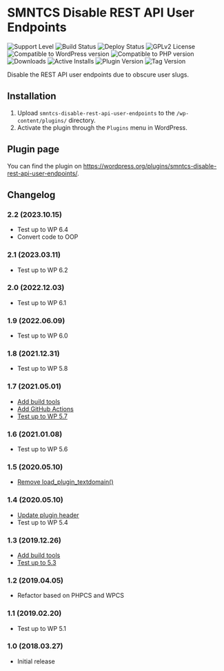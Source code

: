 # SMNTCS Disable REST API User Endpoints

![Support Level](https://img.shields.io/badge/support-active-green.svg)
![Build Status](https://github.com/nielslange/smntcs-disable-rest-api-user-endpoints/actions/workflows/test.yml/badge.svg)
![Deploy Status](https://github.com/nielslange/smntcs-disable-rest-api-user-endpoints/actions/workflows/deploy.yml/badge.svg)
![GPLv2 License](https://img.shields.io/github/license/nielslange/smntcs-disable-rest-api-user-endpoints.svg)
![Compatible to WordPress version](https://plugintests.com/plugins/smntcs-disable-rest-api-user-endpoints/wp-badge.svg)
![Compatible to PHP version](https://plugintests.com/plugins/smntcs-disable-rest-api-user-endpoints/php-badge.svg)
![Downloads](https://img.shields.io/wordpress/plugin/dt/smntcs-disable-rest-api-user-endpoints.svg)
![Active Installs](https://img.shields.io/wordpress/plugin/installs/smntcs-disable-rest-api-user-endpoints.svg)
![Plugin Version](https://img.shields.io/wordpress/plugin/v/smntcs-disable-rest-api-user-endpoints.svg)
![Tag Version](https://img.shields.io/github/tag/nielslange/smntcs-disable-rest-api-user-endpoints.svg)

Disable the REST API user endpoints due to obscure user slugs.

## Installation

1. Upload `smntcs-disable-rest-api-user-endpoints` to the `/wp-content/plugins/` directory.
2. Activate the plugin through the `Plugins` menu in WordPress.

## Plugin page

You can find the plugin on <https://wordpress.org/plugins/smntcs-disable-rest-api-user-endpoints/>.

## Changelog

### 2.2 (2023.10.15)

- Test up to WP 6.4
- Convert code to OOP

### 2.1 (2023.03.11)

- Test up to WP 6.2

### 2.0 (2022.12.03)

- Test up to WP 6.1

### 1.9 (2022.06.09)

- Test up to WP 6.0

### 1.8 (2021.12.31)

- Test up to WP 5.8

### 1.7 (2021.05.01)

- [Add build tools](https://github.com/nielslange/smntcs-disable-rest-api-user-endpoints/issues/21)
- [Add GitHub Actions](https://github.com/nielslange/smntcs-disable-rest-api-user-endpoints/issues/23)
- [Test up to WP 5.7](https://github.com/nielslange/smntcs-disable-rest-api-user-endpoints/issues/25)

### 1.6 (2021.01.08)

- Test up to WP 5.6

### 1.5 (2020.05.10)

- [Remove load_plugin_textdomain()](https://github.com/nielslange/smntcs-disable-rest-api-user-endpoints/issues/7)

### 1.4 (2020.05.10)

- [Update plugin header](https://github.com/nielslange/smntcs-disable-rest-api-user-endpoints/issues/5)
- Test up to WP 5.4

### 1.3 (2019.12.26)

- [Add build tools](https://github.com/nielslange/smntcs-disable-rest-api-user-endpoints/issues/3)
- [Test up to 5.3](https://github.com/nielslange/smntcs-disable-rest-api-user-endpoints/issues/2)

### 1.2 (2019.04.05)

- Refactor based on PHPCS and WPCS

### 1.1 (2019.02.20)

- Test up to WP 5.1

### 1.0 (2018.03.27)

- Initial release
